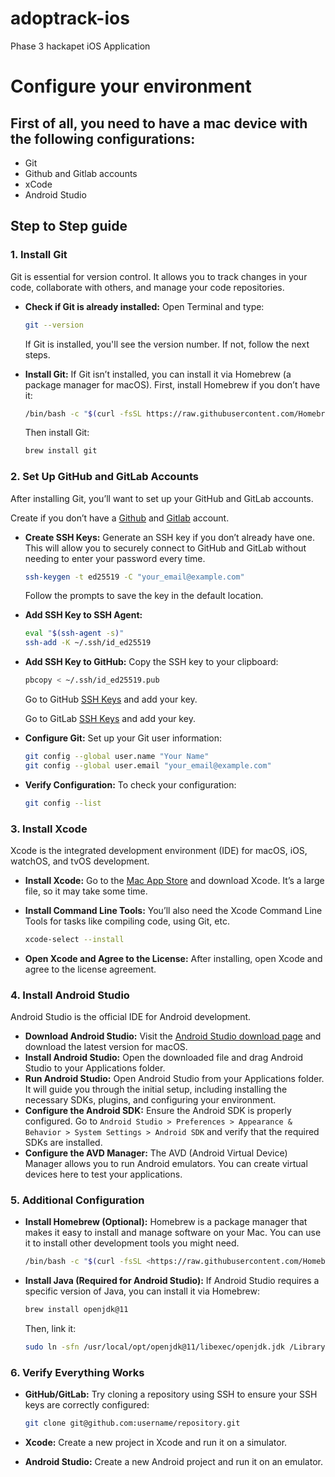 # adoptrack-ios
Phase 3 hackapet iOS Application

# Configure your environment
## First of all, you need to have a mac device with the following configurations:

- Git
- Github and Gitlab accounts
- xCode
- Android Studio

## Step to Step guide

### 1. **Install Git**

Git is essential for version control. It allows you to track changes in your code, collaborate with others, and manage your code repositories.

- **Check if Git is already installed:**
Open Terminal and type:
    
    ```bash
    git --version
    ```
    
    If Git is installed, you'll see the version number. If not, follow the next steps.
    
- **Install Git:**
If Git isn’t installed, you can install it via Homebrew (a package manager for macOS). First, install Homebrew if you don’t have it:
    
    ```bash
    /bin/bash -c "$(curl -fsSL https://raw.githubusercontent.com/Homebrew/install/HEAD/install.sh)"
    ```
    
    Then install Git:
    
    ```bash
    brew install git
    ```
    

### 2. **Set Up GitHub and GitLab Accounts**

After installing Git, you’ll want to set up your GitHub and GitLab accounts.

Create if you don’t have a [Github](https://github.com/) and [Gitlab](https://about.gitlab.com/) account.

- **Create SSH Keys:**
Generate an SSH key if you don’t already have one. This will allow you to securely connect to GitHub and GitLab without needing to enter your password every time.
    
    ```bash
    ssh-keygen -t ed25519 -C "your_email@example.com"
    
    ```
    
    Follow the prompts to save the key in the default location.
    
- **Add SSH Key to SSH Agent:**
    
    ```bash
    eval "$(ssh-agent -s)"
    ssh-add -K ~/.ssh/id_ed25519
    
    ```
    
- **Add SSH Key to GitHub:**
Copy the SSH key to your clipboard:
    
    ```bash
    pbcopy < ~/.ssh/id_ed25519.pub
    
    ```
    
    Go to GitHub [SSH Keys](https://github.com/settings/keys) and add your key.
    
    Go to GitLab [SSH Keys](https://gitlab.com/-/user_settings/ssh_keys) and add your key.
    
- **Configure Git:**
Set up your Git user information:
    
    ```bash
    git config --global user.name "Your Name"
    git config --global user.email "your_email@example.com"
    ```
    
- **Verify Configuration:**
To check your configuration:
    
    ```bash
    git config --list
    ```
    

### 3. **Install Xcode**

Xcode is the integrated development environment (IDE) for macOS, iOS, watchOS, and tvOS development.

- **Install Xcode:**
Go to the [Mac App Store](https://apps.apple.com/us/app/xcode/id497799835?mt=12) and download Xcode. It’s a large file, so it may take some time.
- **Install Command Line Tools:**
You’ll also need the Xcode Command Line Tools for tasks like compiling code, using Git, etc.
    
    ```bash
    xcode-select --install
    ```
    
- **Open Xcode and Agree to the License:**
After installing, open Xcode and agree to the license agreement.

### 4. **Install Android Studio**

Android Studio is the official IDE for Android development.

- **Download Android Studio:**
Visit the [Android Studio download page](https://developer.android.com/studio) and download the latest version for macOS.
- **Install Android Studio:**
Open the downloaded file and drag Android Studio to your Applications folder.
- **Run Android Studio:**
Open Android Studio from your Applications folder. It will guide you through the initial setup, including installing the necessary SDKs, plugins, and configuring your environment.
- **Configure the Android SDK:**
Ensure the Android SDK is properly configured. Go to `Android Studio > Preferences > Appearance & Behavior > System Settings > Android SDK` and verify that the required SDKs are installed.
- **Configure the AVD Manager:**
The AVD (Android Virtual Device) Manager allows you to run Android emulators. You can create virtual devices here to test your applications.

### 5. **Additional Configuration**

- **Install Homebrew (Optional):**
Homebrew is a package manager that makes it easy to install and manage software on your Mac. You can use it to install other development tools you might need.
    
    ```bash
    /bin/bash -c "$(curl -fsSL <https://raw.githubusercontent.com/Homebrew/install/HEAD/install.sh>)"
    ```
    
- **Install Java (Required for Android Studio):**
If Android Studio requires a specific version of Java, you can install it via Homebrew:
    
    ```bash
    brew install openjdk@11
    ```
    
    Then, link it:
    
    ```bash
    sudo ln -sfn /usr/local/opt/openjdk@11/libexec/openjdk.jdk /Library/Java/JavaVirtualMachines/openjdk-11.jdk
    ```
    

### 6. **Verify Everything Works**

- **GitHub/GitLab:** Try cloning a repository using SSH to ensure your SSH keys are correctly configured:
    
    ```bash
    git clone git@github.com:username/repository.git
    ```
    
- **Xcode:** Create a new project in Xcode and run it on a simulator.
- **Android Studio:** Create a new Android project and run it on an emulator.

